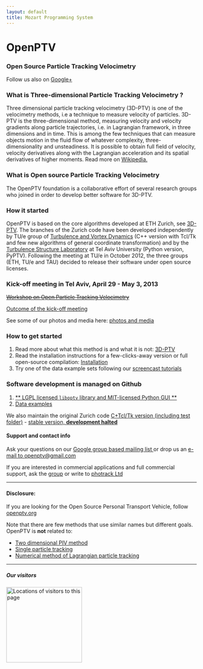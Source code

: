 ```yaml
---
layout: default
title: Mozart Programming System
---
```


# OpenPTV  

### Open Source Particle Tracking Velocimetry 

Follow us also on <a href="https://plus.google.com/101512342198902345717" rel="publisher">Google+</a>


### What is Three-dimensional Particle Tracking Velocimetry ?

Three dimensional particle tracking velocimetry (3D-PTV) is one of the velocimetry methods, i.e a technique to measure velocity of particles. 3D-PTV is the three-dimensional method, measuring velocity and velocity gradients along particle trajectories, i.e. in Lagrangian framework, in three dimensions and in time. This is among the few techniques that can measure objects motion in the fluid flow of whatever complexity, three-dimensionality and unsteadiness. It is possible to obtain full field of velocity, velocity derivatives along with the Lagrangian acceleration and its spatial derivatives of higher moments. Read more on [Wikipedia.](http://en.wikipedia.org/wiki/Particle_tracking_velocimetry)


### What is Open source Particle Tracking Velocimetry

The OpenPTV foundation is a collaborative effort of several research groups who joined in order to develop better software for 3D-PTV. 



### How it started 
OpenPTV is based on the core algorithms developed at ETH Zurich, see [3D-PTV](http://3dptv.github.com). The branches of the Zurich code have been developed independently by TU/e group of [Turbulence and Vortex Dynamics](http://www.tue.nl/en/university/departments/applied-physics/research/transport-physics/turbulence-and-vortex-dynamics-wdy/) (C++ version with Tcl/Tk and few new algorithms of general coordinate transformation) and by the [Turbulence Structure Laboratory](http://www.eng.tau.ac.il/turbulencelab) at Tel Aviv University (Python version, PyPTV). Following the meeting at TU/e in October 2012, the three groups (ETH, TU/e and TAU) decided to release their software under open source licenses. 

### Kick-off meeting in Tel Aviv, April 29 - May 3, 2013
[<del>Workshop on Open Particle Tracking Velocimetry</del>](http://openptv.github.com/cost-meeting-tel-aviv.html)

[Outcome of the kick-off meeting](http://openptv.github.com/post-meeting.html)

See some of our photos and media here: [photos and media](http://www.openptv.net/media.html "Photos and media")

### How to get started
1. Read more about what this method is and what it is not: [3D-PTV](http://3dptv.github.io/wiki/an_introduction_to_3d_ptv/index.html)
2. Read the installation instructions for a few-clicks-away version or full open-source compilation: [Installation](http://alexlib.github.io/docs/)
3. Try one of the data example sets following our [screencast tutorials](http://alexlib.github.io/docs/tutorial.html)

### Software development is managed on Github 
1. [** LGPL licensed `liboptv` library and MIT-licensed Python GUI **](http://github.com/openptv/openptv-python) 
2. [Data examples](http://github.com/OpenPTV/examples)  

We also maintain the original Zurich code [C+Tcl/Tk version (including test folder)](http://github.com/OpenPTV/C-TclTk)  - [stable version, **development halted**](http://openptv.github.com/post-meeting.html) 


#### Support and contact info

Ask your questions on our [Google group based mailing list ](https://groups.google.com/forum/#!forum/openptv) or drop us an [e-mail to openptv@gmail.com](mailto:openptv@gmail.com)

If you are interested in commercial applications and full commercial support, ask the [group](https://groups.google.com/forum/#!forum/openptv) or write to [photrack Ltd](http://www.photrack.ch)

-----

#### Disclosure:
If you are looking for the Open Source Personal Transport Vehicle, follow [openptv.org](http://www.openptv.org)

Note that there are few methods that use similar names but different goals. OpenPTV is **not** related to:  

* [Two dimensional PIV method](http://en.wikipedia.org/wiki/Particle_tracking_velocimetry)  
* [Single particle tracking](http://en.wikipedia.org/wiki/Single_particle_tracking)  
* [Numerical method of Lagrangian particle tracking](http://en.wikipedia.org/wiki/Lagrangian_particle_tracking)

------
##### Our visitors
<a href="http://www2.clustrmaps.com/user/84410cc6c">
<img src="http://www2.clustrmaps.com/stats/maps-no_clusters/www.openptv.net-thumb.jpg" alt="Locations of visitors to this page" style="width: 200px;"/>
</a>

